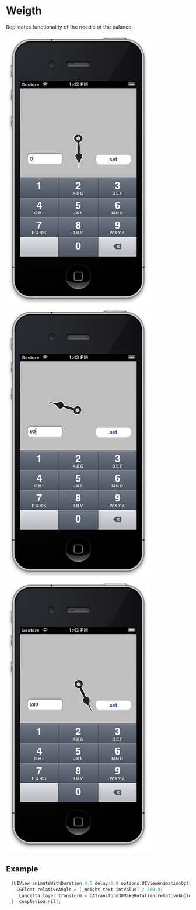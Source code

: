 # Weigth

Replicates functionality of the needle of the balance.

![A Screenshot](https://github.com/elpsk/Weight-arrow---Balance/raw/master/A.png "A")
![B Screenshot](https://github.com/elpsk/Weight-arrow---Balance/raw/master/B.png "B")
![C Screenshot](https://github.com/elpsk/Weight-arrow---Balance/raw/master/C.png "C")


## Example

``` objective-c
  [UIView animateWithDuration:0.5 delay:0.0 options:UIViewAnimationOptionCurveEaseInOut animations:^{
    CGFloat relativeAngle = [_Weight.text intValue] / 300.0;
    _Lancetta.layer.transform = CATransform3DMakeRotation(relativeAngle * M_PI * 2, 0, 0, 1);
  }  completion:nil];
```

